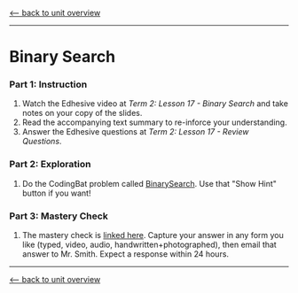 [<-- back to unit overview](README.md)

---
# Binary Search

### Part 1: Instruction
1. Watch the Edhesive video at _Term 2: Lesson 17 - Binary Search_ and take notes on your copy of the slides.
1. Read the accompanying text summary to re-inforce your understanding.
1. Answer the Edhesive questions at _Term 2: Lesson 17 - Review Questions_.

### Part 2: Exploration
1. Do the CodingBat problem called [BinarySearch](https://codingbat.com/prob/p212935?parent=/home/simona1@sfusd.edu/searching). Use that "Show Hint" button if you want!

### Part 3: Mastery Check
1. The mastery check is [linked here](https://drive.google.com/open?id=1YbeoPhgto-zNfDW0384V8OM5L7kUT5ft). Capture your answer in any form you like (typed, video, audio, handwritten+photographed), then email that answer to Mr. Smith. Expect a response within 24 hours.

---
[<-- back to unit overview](README.md)
